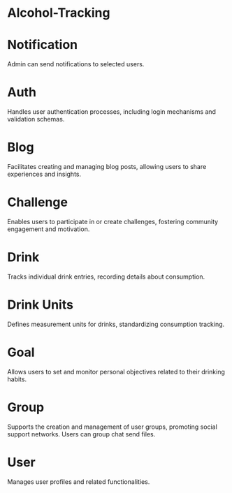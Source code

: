 # Alcohol-Tracking
# Notification
Admin can send notifications to selected users.
# Auth
Handles user authentication processes, including login mechanisms and validation schemas.
# Blog
Facilitates creating and managing blog posts, allowing users to share experiences and insights.

# Challenge
Enables users to participate in or create challenges, fostering community engagement and motivation.

# Drink
Tracks individual drink entries, recording details about consumption.

# Drink Units 
Defines measurement units for drinks, standardizing consumption tracking.

# Goal 
Allows users to set and monitor personal objectives related to their drinking habits.

# Group
Supports the creation and management of user groups, promoting social support networks. Users can group chat send files.

# User
Manages user profiles and related functionalities.
